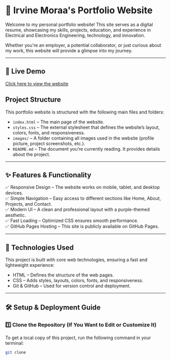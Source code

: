 # 🌟 Irvine Moraa's Portfolio Website  

Welcome to my personal portfolio website! This site serves as a digital resume, showcasing my skills, projects, education, and experience in Electrical and Electronics Engineering, technology, and innovation.  

Whether you're an employer, a potential collaborator, or just curious about my work, this website will provide a glimpse into my journey.  

---

## 🔗 Live Demo 
[Click here to view the website](https://your-github-username.github.io/portfolio-website/)  


## Project Structure  

This portfolio website is structured with the following main files and folders:  

- `index.html` – The main page of the website.  
- `styles.css` – The external stylesheet that defines the website’s layout, colors, fonts, and responsiveness.  
- `images/` – A folder containing all images used in the website (profile picture, project screenshots, etc.).  
- `README.md` – The document you’re currently reading. It provides details about the project.  

---

## ✨ Features & Functionality  

✅ Responsive Design – The website works on mobile, tablet, and desktop devices.  
✅ Simple Navigation – Easy access to different sections like Home, About, Projects, and Contact.  
✅ Modern UI – A clean and professional layout with a purple-themed aesthetic.  
✅ Fast Loading – Optimized CSS ensures smooth performance.  
✅ GitHub Pages Hosting – This site is publicly available on GitHub Pages.  

---

## 🚀 Technologies Used  

This project is built with core web technologies, ensuring a fast and lightweight experience:  

- HTML – Defines the structure of the web pages.  
- CSS – Adds styles, layouts, colors, fonts, and responsiveness.  
- Git & GitHub – Used for version control and deployment.  

---

## 🛠 **Setup & Deployment Guide**  

### 1️⃣ Clone the Repository (If You Want to Edit or Customize It)
To get a local copy of this project, run the following command in your terminal:  

```sh
git clone 
